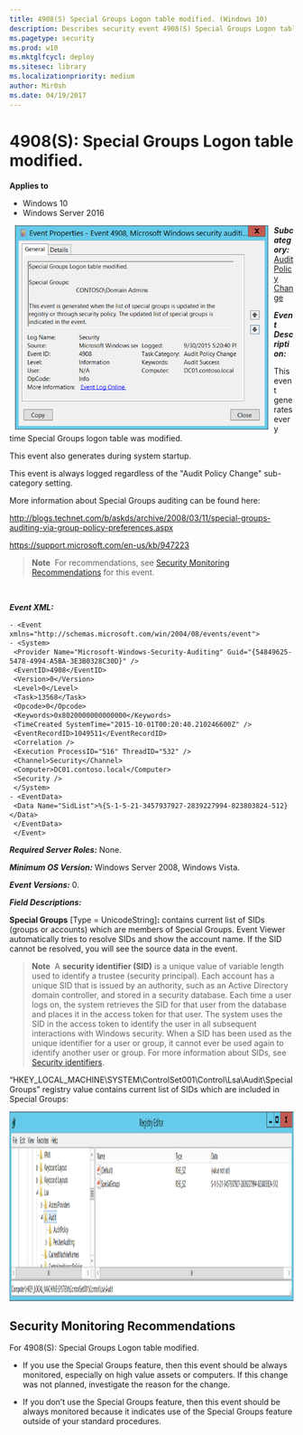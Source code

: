 ```yaml
---
title: 4908(S) Special Groups Logon table modified. (Windows 10)
description: Describes security event 4908(S) Special Groups Logon table modified.
ms.pagetype: security
ms.prod: w10
ms.mktglfcycl: deploy
ms.sitesec: library
ms.localizationpriority: medium
author: Mir0sh
ms.date: 04/19/2017
---
```


# 4908(S): Special Groups Logon table modified.

**Applies to**
-   Windows 10
-   Windows Server 2016


<img src="images/event-4908.png" alt="Event 4908 illustration" width="449" height="361" hspace="10" align="left" />

***Subcategory:***&nbsp;[Audit Policy Change](audit-audit-policy-change.md)

***Event Description:***

This event generates every time Special Groups logon table was modified.

This event also generates during system startup.

This event is always logged regardless of the "Audit Policy Change" sub-category setting.

More information about Special Groups auditing can be found here:

<http://blogs.technet.com/b/askds/archive/2008/03/11/special-groups-auditing-via-group-policy-preferences.aspx>

<https://support.microsoft.com/en-us/kb/947223>

> **Note**&nbsp;&nbsp;For recommendations, see [Security Monitoring Recommendations](#security-monitoring-recommendations) for this event.

<br clear="all">

***Event XML:***
```
- <Event xmlns="http://schemas.microsoft.com/win/2004/08/events/event">
- <System>
 <Provider Name="Microsoft-Windows-Security-Auditing" Guid="{54849625-5478-4994-A5BA-3E3B0328C30D}" /> 
 <EventID>4908</EventID> 
 <Version>0</Version> 
 <Level>0</Level> 
 <Task>13568</Task> 
 <Opcode>0</Opcode> 
 <Keywords>0x8020000000000000</Keywords> 
 <TimeCreated SystemTime="2015-10-01T00:20:40.210246600Z" /> 
 <EventRecordID>1049511</EventRecordID> 
 <Correlation /> 
 <Execution ProcessID="516" ThreadID="532" /> 
 <Channel>Security</Channel> 
 <Computer>DC01.contoso.local</Computer> 
 <Security /> 
 </System>
- <EventData>
 <Data Name="SidList">%{S-1-5-21-3457937927-2839227994-823803824-512}</Data> 
 </EventData>
 </Event>

```

***Required Server Roles:*** None.

***Minimum OS Version:*** Windows Server 2008, Windows Vista.

***Event Versions:*** 0.

***Field Descriptions:***

**Special Groups** \[Type = UnicodeString\]**:** contains current list of SIDs (groups or accounts) which are members of Special Groups. Event Viewer automatically tries to resolve SIDs and show the account name. If the SID cannot be resolved, you will see the source data in the event.

> **Note**&nbsp;&nbsp;A **security identifier (SID)** is a unique value of variable length used to identify a trustee (security principal). Each account has a unique SID that is issued by an authority, such as an Active Directory domain controller, and stored in a security database. Each time a user logs on, the system retrieves the SID for that user from the database and places it in the access token for that user. The system uses the SID in the access token to identify the user in all subsequent interactions with Windows security. When a SID has been used as the unique identifier for a user or group, it cannot ever be used again to identify another user or group. For more information about SIDs, see [Security identifiers](/windows/access-protection/access-control/security-identifiers).

“HKEY\_LOCAL\_MACHINE\\SYSTEM\\ControlSet001\\Control\\Lsa\\Audit\\SpecialGroups” registry value contains current list of SIDs which are included in Special Groups:

<img src="images/registry-editor-audit.png" alt="Registry Editor Audit key illustration" width="1440" height="335" />

## Security Monitoring Recommendations

For 4908(S): Special Groups Logon table modified.

-   If you use the Special Groups feature, then this event should be always monitored, especially on high value assets or computers. If this change was not planned, investigate the reason for the change.

-   If you don’t use the Special Groups feature, then this event should be always monitored because it indicates use of the Special Groups feature outside of your standard procedures.

